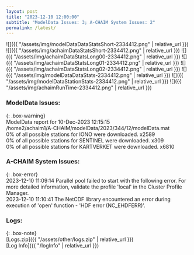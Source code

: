 ```yaml
---
layout: post
title: "2023-12-10 12:00:00"
subtitle: "ModelData Issues: 3; A-CHAIM System Issues: 2"
permalink: /latest/
---
```


![]({{ "/assets/img/modelDataDataStatsShort-2334412.png" | relative_url }})
![]({{ "/assets/img/achaimDataStatsShort-2334412.png" | relative_url }})
![]({{ "/assets/img/achaimDataStatsLong00-2334412.png" | relative_url }})
![]({{ "/assets/img/achaimDataStatsLong01-2334412.png" | relative_url }})
![]({{ "/assets/img/achaimDataStatsLong02-2334412.png" | relative_url }})
![]({{ "/assets/img/modelDataDataStats-2334412.png" | relative_url }})
![]({{ "/assets/img/modelDataStationStats-2334412.png" | relative_url }})
![]({{ "/assets/img/achaimRunTime-2334412.png" | relative_url }})


### ModelData Issues:  
  
{: .box-warning}  
 ModelData report for 10-Dec-2023 12:15:15   
 /home2/achaim1/A-CHAIM/modelData/2023/344/12/modelData.mat   
 0% of all possible stations for IONO were downloaded. x2589   
 0% of all possible stations for SENTINEL were downloaded. x309   
 0% of all possible stations for KARTVERKET were downloaded. x6810   
  
### A-CHAIM System Issues:  
  
{: .box-error}  
2023-12-10 11:09:14 Parallel pool failed to start with the following error. For more detailed information, validate the profile 'local' in the Cluster Profile Manager.  
2023-12-10 11:10:41 The NetCDF library encountered an error during execution of 'open' function - 'HDF error (NC_EHDFERR)'.  

### Logs:  
  
{: .box-note}  
[Logs.zip]({{ "/assets/other/logs.zip" | relative_url }})  
[Log Info]({{ "/logInfo" | relative_url }})  
